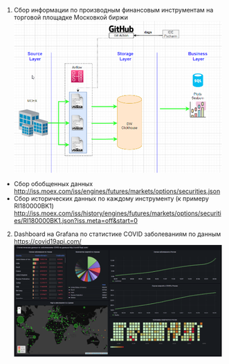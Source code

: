 1. Сбор информации по производным финансовым инструментам на торговой площадке Московкой биржи
![alt text](https://github.com/bodya/pen_projects/blob/main/images/Архитектура%20аналитического%20решения.png)

- Сбор обобщенных данных http://iss.moex.com/iss/engines/futures/markets/options/securities.json
- Сбор исторических данных по каждому инструменту (к примеру RI180000BK1) http://iss.moex.com/iss/history/engines/futures/markets/options/securities/RI180000BK1.json?iss.meta=off&start=0

2. Dashboard на Grafana по статистике COVID заболеваниям по данным https://covid19api.com/
![alt text](https://github.com/bodya/pen_projects/blob/main/images/Grafana_dashboard_COVID.PNG)
